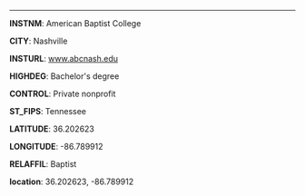 
---
**INSTNM**: American Baptist College

**CITY**: Nashville

**INSTURL**: www.abcnash.edu

**HIGHDEG**: Bachelor's degree

**CONTROL**: Private nonprofit

**ST_FIPS**: Tennessee

**LATITUDE**: 36.202623

**LONGITUDE**: -86.789912

**RELAFFIL**: Baptist

**location**: 36.202623, -86.789912
